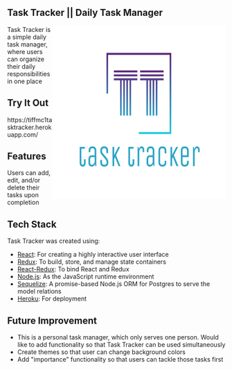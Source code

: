 ## Task Tracker || Daily Task Manager
<img align="right" width="400" height="400" src="/assets/task-tracker-logo.png">
<p align="left">Task Tracker is a simple daily task manager, where users can organize their daily responsibilities in one place</p>

## Try It Out
<p>https://tiffmc1tasktracker.herokuapp.com/</p>

## Features
Users can add, edit, and/or delete their tasks upon completion

## Tech Stack
Task Tracker was created using:
- [React](https://reactjs.org/): For creating a highly interactive user interface
- [Redux](https://redux.js.org/): To build, store, and manage state containers
- [React-Redux](https://react-redux.js.org/): To bind React and Redux
- [Node.js](https://nodejs.org/en/): As the JavaScript runtime environment
- [Sequelize](https://sequelize.org/): A promise-based Node.js ORM for Postgres to serve the model relations
- [Heroku](https://www.heroku.com/): For deployment

## Future Improvement
- This is a personal task manager, which only serves one person. Would like to add functionality so that Task Tracker can be used simultaneously
- Create themes so that user can change background colors
- Add "importance" functionality so that users can tackle those tasks first
